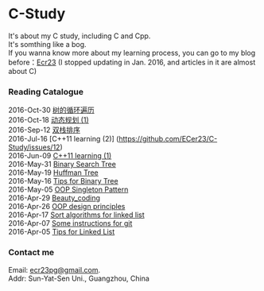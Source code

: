 # C-Study
It's about my C study, including C and Cpp.  
It's somthing like a bog.  
If you wanna know more about my learning process, you can go to my blog before：[Ecr23](https://www.zybuluo.com/Ecr23/note/296472#rd) (I stopped updating in Jan. 2016, and articles in it are almost about C)  

### Reading Catalogue
2016-Oct-30 [树的循环遍历](https://github.com/ECer23/C-Study/issues/15)  
2016-Oct-18 [动态规划 (1)](https://github.com/ECer23/C-Study/issues/14)  
2016-Sep-12 [双栈排序](https://github.com/ECer23/C-Study/issues/13)  
2016-Jul-16 [C++11 learning (2)] (https://github.com/ECer23/C-Study/issues/12)  
2016-Jun-09 [C++11 learning (1)](https://github.com/ECer23/C-Study/issues/11)  
2016-May-31 [Binary Search Tree](https://github.com/ECer23/C-Study/issues/10)  
2016-May-19 [Huffman Tree](https://github.com/ECer23/C-Study/issues/9)  
2016-May-16 [Tips for Binary Tree](https://github.com/ECer23/C-Study/issues/8)  
2016-May-05 [OOP Singleton Pattern](https://github.com/ECer23/C-Study/issues/7)  
2016-Apr-29 [Beauty_coding](https://github.com/ECer23/C-Study/issues/6)  
2016-Apr-26 [OOP design principles](https://github.com/ECer23/C-Study/issues/5)  
2016-Apr-17 [Sort algorithms for linked list](https://github.com/ECer23/C-Study/issues/4)  
2016-Apr-07 [Some instructions for git](https://github.com/ECer23/C-Study/issues/3)  
2016-Apr-05 [Tips for Linked List](https://github.com/ECer23/C-Study/issues/2)  

### Contact me  
Email: ecr23pg@gmail.com.  
Addr: Sun-Yat-Sen Uni., Guangzhou, China
